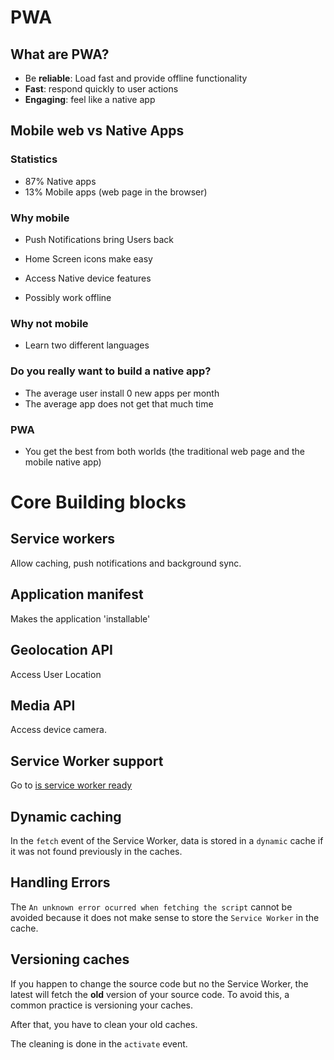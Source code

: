 # PWA

## What are PWA?

- Be **reliable**: Load fast and provide offline functionality
- **Fast**: respond quickly to user actions
- **Engaging**: feel like a native app

## Mobile web vs Native Apps

### Statistics

- 87% Native apps
- 13% Mobile apps (web page in the browser)

### Why mobile

- Push Notifications bring Users back

- Home Screen icons make easy

- Access Native device features

- Possibly work offline

### Why not mobile

- Learn two different languages

### Do you really want to build a native app?

- The average user install 0 new apps per month
- The average app does not get that much time

### PWA

- You get the best from both worlds (the traditional web page and the mobile native app)

# Core Building blocks

## Service workers

Allow caching, push notifications and background sync.

## Application manifest

Makes the application 'installable'

## Geolocation API

Access User Location

## Media API

Access device camera.

## Service Worker support

Go to [is service worker ready](https://jakearchibald.github.io/isserviceworkerready/)

## Dynamic caching

In the `fetch` event of the Service Worker, data is stored in a `dynamic` cache if it was not found previously in the caches.

## Handling Errors

The `An unknown error ocurred when fetching the script` cannot be avoided because it does not make sense to store the `Service Worker` in the cache.

## Versioning caches

If you happen to change the source code but no the Service Worker, the latest will fetch the **old** version of your source code. To avoid this, a common practice is versioning your caches.

After that, you have to clean your old caches.

The cleaning is done in the `activate` event.
